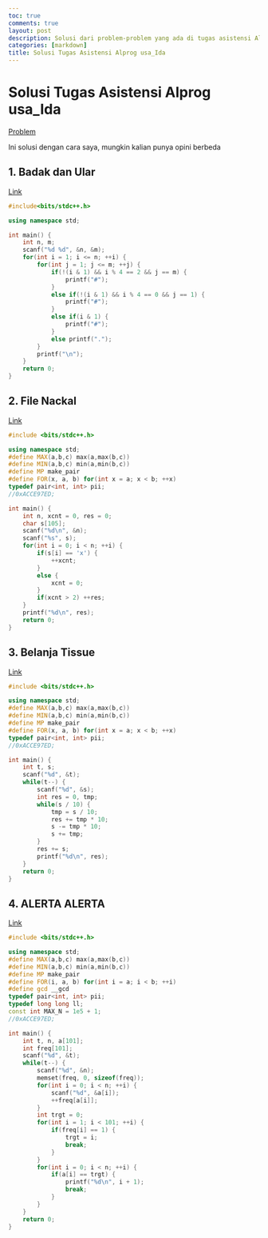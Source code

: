 ```yaml
---
toc: true
comments: true
layout: post
description: Solusi dari problem-problem yang ada di tugas asistensi Alprognya aslab usa_Ida.
categories: [markdown]
title: Solusi Tugas Asistensi Alprog usa_Ida
---
```

# Solusi Tugas Asistensi Alprog usa_Ida

[Problem](https://gist.github.com/LordRonz/719a60c8bb77b051924bd991f55082fb)

Ini solusi dengan cara saya, mungkin kalian punya opini berbeda


## 1. Badak dan Ular

[Link](https://gist.github.com/LordRonz/719a60c8bb77b051924bd991f55082fb#1-badak-dan-ular-solved-by-neoptolemus)

```cpp
#include<bits/stdc++.h>

using namespace std;

int main() {
	int n, m;
	scanf("%d %d", &n, &m);
	for(int i = 1; i <= n; ++i) {
		for(int j = 1; j <= m; ++j) {
			if(!(i & 1) && i % 4 == 2 && j == m) {
				printf("#");
			}
			else if(!(i & 1) && i % 4 == 0 && j == 1) {
				printf("#");
			}
			else if(i & 1) {
				printf("#");
			}
			else printf(".");
		}
		printf("\n");
	}
	return 0;
}
```

## 2. File Nackal

[Link](https://gist.github.com/LordRonz/719a60c8bb77b051924bd991f55082fb#2-file-nackal)

```cpp
#include <bits/stdc++.h>

using namespace std;
#define MAX(a,b,c) max(a,max(b,c))
#define MIN(a,b,c) min(a,min(b,c))
#define MP make_pair
#define FOR(x, a, b) for(int x = a; x < b; ++x)
typedef pair<int, int> pii;
//0xACCE97ED;

int main() {
	int n, xcnt = 0, res = 0;
	char s[105];
	scanf("%d\n", &n);
	scanf("%s", s);
	for(int i = 0; i < n; ++i) {
		if(s[i] == 'x') {
			++xcnt;
		}
		else {
			xcnt = 0;
		}
		if(xcnt > 2) ++res;
	}
	printf("%d\n", res);
	return 0;
}
```

## 3. Belanja Tissue

[Link](https://gist.github.com/LordRonz/719a60c8bb77b051924bd991f55082fb#3-belanja-tissue-solved-by-triton)

```cpp
#include <bits/stdc++.h>

using namespace std;
#define MAX(a,b,c) max(a,max(b,c))
#define MIN(a,b,c) min(a,min(b,c))
#define MP make_pair
#define FOR(x, a, b) for(int x = a; x < b; ++x)
typedef pair<int, int> pii;
//0xACCE97ED;

int main() {
	int t, s;
	scanf("%d", &t);
	while(t--) {
		scanf("%d", &s);
		int res = 0, tmp;
		while(s / 10) {
			tmp = s / 10;
			res += tmp * 10;
			s -= tmp * 10;
			s += tmp;
		}
		res += s;
		printf("%d\n", res);
	}
	return 0;
}
```

## 4. ALERTA ALERTA

[Link](https://gist.github.com/LordRonz/719a60c8bb77b051924bd991f55082fb#4-alerta-alerta)

```cpp
#include <bits/stdc++.h>

using namespace std;
#define MAX(a,b,c) max(a,max(b,c))
#define MIN(a,b,c) min(a,min(b,c))
#define MP make_pair
#define FOR(i, a, b) for(int i = a; i < b; ++i)
#define gcd __gcd
typedef pair<int, int> pii;
typedef long long ll;
const int MAX_N = 1e5 + 1;
//0xACCE97ED;

int main() {
	int t, n, a[101];
	int freq[101];
	scanf("%d", &t);
	while(t--) {
		scanf("%d", &n);
		memset(freq, 0, sizeof(freq));
		for(int i = 0; i < n; ++i) {
			scanf("%d", &a[i]);
			++freq[a[i]];
		}
		int trgt = 0;
		for(int i = 1; i < 101; ++i) {
			if(freq[i] == 1) {
				trgt = i;
				break;
			}
		}
		for(int i = 0; i < n; ++i) {
			if(a[i] == trgt) {
				printf("%d\n", i + 1);
				break;
			}
		}
	}
	return 0;
}
```
